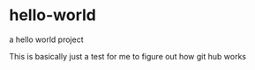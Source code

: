 # hello-world
a hello world project

This is basically just a test for me to figure out how git hub works 

